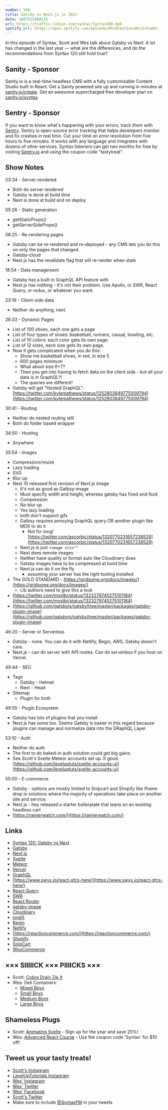 ```yaml
---
number: 308
title: Gatsby vs Next.js in 2021
date: 1607522400135
url: https://traffic.libsyn.com/syntax/Syntax308.mp3
spotify_url: https://open.spotify.com/episode/0hLMCoxt1wvaNsiSJtad6i
---
```


In this episode of Syntax, Scott and Wes talk about Gatsby vs Next. A lot has changed in the last year — what are the differences, and do the recommendations from Syntax 120 still hold true?

## Sanity - Sponsor
Sanity.io is a real-time headless CMS with a fully customizable Content Studio built in React. Get a Sanity powered site up and running in minutes at [sanity.io/create](https://www.sanity.io/create). Get an awesome supercharged free developer plan on [sanity.io/syntax](https://www.sanity.io/syntax).

## Sentry - Sponsor
If you want to know what's happening with your errors, track them with [Sentry](https://sentry.io/). Sentry is open-source error tracking that helps developers monitor and fix crashes in real time. Cut your time on error resolution from five hours to five minutes. It works with any language and integrates with dozens of other services. Syntax listeners can get two months for free by visiting [Sentry.io](https://sentry.io/) and using the coupon code "tastytreat".

## Show Notes

03:34 - Server-rendered
* Both do server rendered
* Gatsby is done at build time
* Next is done at build and on deploy

05:26 - Static generation
* getStaticProps()
* getServerSideProps()

08:25 - Re-rendering pages
* Gatsby can be re-rendered and re-deployed - any CMS lets you do this on only the pages that changed.
* Gatsby-cloud
* Next.js has the revalidate flag that will re-render when stale

18:54 - Data management
* Gatsby has a built in GraphQL API feature with
* Next.js has nothing - it's not their problem. Use Apollo, or SWR, React Query, or redux, or whatever you want.

23:16 - Client-side data
* Neither do anything, next.

26:33 - Dynamic Pages
* List of 100 shoes, each one gets a page
* List of four types of shoes: basketball, runners, casual, bowling, etc.
* List of 10 colors: each color gets its own page.
* List of 12 sizes, each size gets its own page.
* Now it gets complicated when you do this:
    * Show me basketball shoes, in red, in size 5
    * 600 pages minimum
    * What about size 6+7?
    * Then you get into having to fetch data on the client side - but all your data is in GraphQL?!
    * The queries are different!
* Gatsby will get "Hosted GraphQL": [https://twitter.com/kylemathews/status/1252803849775009794](https://twitter.com/kylemathews/status/1252803849775009794)

30:41 - Routing
* Neither do nested routing still
* Both do folder based wrapper

34:50 - Hosting
* Anywhere

35:54 - Images
* Compression/resize
* Lazy loading
* SVG
* Blur up
* Next 10 released first revision of Next.js image
    * It's not as good as Gatbsy-image
    * Must specify width and height, whereas gatsby has fixed and fluid
    * Compression
    * No blur up
    * Yes lazy loading
    * both don't support gifs
    * Gatbsy requires annoying GraphQL query OR another plugin like MDX to do it
        * Not for long! [https://twitter.com/ascorbic/status/1320770231657238529](https://twitter.com/ascorbic/status/1320770231657238529)
    * Next.js is just `<image src=""`
    * Next does remote images
    * Neither have quality or format auto like Cloudinary does
    * Gatsby images have to be compressed at build time
    * Next.js can do it on the fly
        * assuming your server has the right tooling installed
* The GOLD STANDARD - [https://gridsome.org/docs/images/](https://gridsome.org/docs/images/)
    * Lib authors need to give this a look
* [https://twitter.com/mxstbr/status/1323279745275101184](https://twitter.com/mxstbr/status/1323279745275101184)
* [https://github.com/gatsbyjs/gatsby/tree/master/packages/gatsby-plugin-image](https://github.com/gatsbyjs/gatsby/tree/master/packages/gatsby-plugin-image)

46:20 - Server or Serverless
* Gatsby - none. You can do it with Netlify, Begin, AWS, Gatsby doesn't care.
* Next.js - can do server with API routes. Can do serverless if you host on Vercel.

49:44 - SEO
* Tags
    * Gatsby - Helmet
    * Next - Head
* Sitemap
    * Plugin for both

49:55 - Plugin Ecosystem
* Gatsby has lots of plugins that you install
* Next.js has some too. Seems Gatsby is easier in this regard because plugins can manage and normalize data into the GRaphQL Layer.

53:10 - Auth
* Neither do auth
* The first to do baked-in auth solution could get big gains.
* See Scott's Svelte Meteor accounts set up. It good. [https://github.com/leveluptuts/svelte-accounts-ui](https://github.com/leveluptuts/svelte-accounts-ui)

55:00 - E-commerce
* Gatsby - options are mostly limited to Snipcart and Shopify like iframe drop in solutions where the majority of operations take place on another site and service.
* Next.js - hey released a starter boilerplate that leans on an existing headless cart
* [https://rainierwatch.com/](https://rainierwatch.com/)

## Links
* [Syntax 120: Gatsby vs Next](https://syntax.fm/show/120/gatsby-vs-next)
* [Gatsby](https://www.gatsbyjs.org/)
* [Next.js](https://nextjs.org/)
* [Svelte](https://svelte.dev/)
* [Meteor](https://www.meteor.com/)
* [Vercel](https://vercel.com/)
* [GraphQL](https://graphql.org/)
* [https://www.swyx.io/react-sfcs-here/](https://www.swyx.io/react-sfcs-here/)
* [React Query](https://react-query.tanstack.com/)
* [SWR](https://swr.vercel.app/)
* [React Router](https://reactrouter.com/)
* [gatsby-image](https://www.gatsbyjs.com/plugins/gatsby-image/)
* [Cloudinary](https://cloudinary.com/)
* [imgIX](https://www.imgix.com/)
* [Begin](https://begin.com/)
* [Netlify](https://www.netlify.com/)
* [https://reactioncommerce.com/](https://reactioncommerce.com/)
* [Shopify](https://www.shopify.com/)
* [SnipCart](https://snipcart.com/)
* [WooCommerce](https://woocommerce.com/)

## ××× SIIIIICK ××× PIIIICKS ×××
* Scott: [Cobra Drain Zip It](https://amzn.to/2TOqDdw)
* Wes: Deli Containers:
    * [Mixed Boys](https://amzn.to/3kSQmxh) 
    * [Small Boys](https://amzn.to/3kUC53h)
    * [Medium Boys](https://amzn.to/3evBh2F) 
    * [Large Boys](https://amzn.to/2JypwNv)

## Shameless Plugs
* Scott: [Animating Svelte](https://www.leveluptutorials.com/pro) - Sign up for the year and save 25%!
* Wes: [Advanced React Course](https://advancedreact.com/) - Use the coupon code 'Syntax' for $10 off!

## Tweet us your tasty treats!
* [Scott's Instagram](https://www.instagram.com/stolinski/)
* [LevelUpTutorials Instagram](https://www.instagram.com/LevelUpTutorials/)
* [Wes' Instagram](https://www.instagram.com/wesbos/)
* [Wes' Twitter](https://twitter.com/wesbos)
* [Wes' Facebook](https://www.facebook.com/wesbos.developer)
* [Scott's Twitter](https://twitter.com/stolinski)
* Make sure to include [@SyntaxFM](https://twitter.com/SyntaxFM) in your tweets
